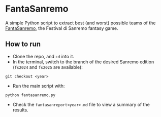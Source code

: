 # FantaSanremo

A simple Python script to extract best (and worst) possible teams of the [FantaSanremo](https://fantasanremo.com/), the Festival di Sanremo fantasy game.

## How to run
* Clone the repo, and `cd` into it.
* In the terminal, switch to the branch of the desired Sanremo edition (`fs2024` and `fs2025` are available):
```
git checkout <year>
```
* Run the main script with:
```
python fantasanremo.py
```
* Check the `fantasanreport<year>.md` file to view a summary of the results.

